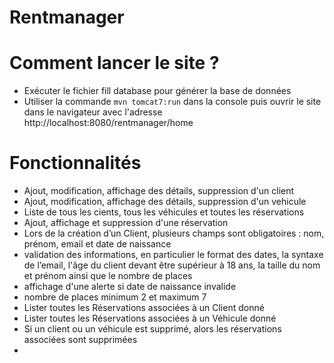 # Rentmanager

# Comment lancer le site ?

- Exécuter le fichier fill database pour générer la base de données 
- Utiliser la commande `mvn tomcat7:run` dans la console puis ouvrir le site dans le navigateur avec l'adresse http://localhost:8080/rentmanager/home

# Fonctionnalités

- Ajout, modification, affichage des détails, suppression d'un client
- Ajout, modification, affichage des détails, suppression d'un vehicule
- Liste de tous les cients, tous les véhicules et toutes les réservations
- Ajout, affichage et suppression d'une réservation
- Lors de la création d’un Client, plusieurs champs sont obligatoires : nom, prénom, email et date de naissance
- validation des informations, en particulier le format des dates, la syntaxe de l’email, l'âge du client devant être supérieur à 18 ans, la taille du nom et prénom ainsi que le nombre de places
- affichage d'une alerte si date de naissance invalide
- nombre de places minimum 2 et maximum 7
- Lister toutes les Réservations associées à un Client donné
- Lister toutes les Réservations associées à un Véhicule donné
- Si un client ou un véhicule est supprimé, alors les réservations associées sont supprimées
- 


